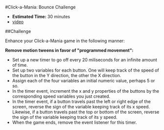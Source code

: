 #Click-a-Mania: Bounce Challenge

* **Estimated Time:** 30 minutes
* [video](http://www.youtube.com/watch?v=SMo7832g8L4)

##Challenge

Enhance your Click-a-Mania game in the following manner:

**Remove motion tweens in favor of "programmed movement":**

* Set up a new timer to go off every 20 miliseconds for an infinite amount of time.
* Set up two variables for each button. One will keep track of the speed of the button in the Y direction, the other the X direction.
* Assign each of the four variables an initial numeric value, perhaps 5 or so.
* In the timer event, increment the x and y properties of the buttons by the corresponding speed variables you just created.
* In the timer event, if a button travels past the left or right edge of the screen, reverse the sign of the variable keeping track of its x speed. Likewise, if a button travels past the top or bottom of the screen, reverse the sign of the variable keeping track of its y speed.
* When the game ends, remove the event listener for this timer.
